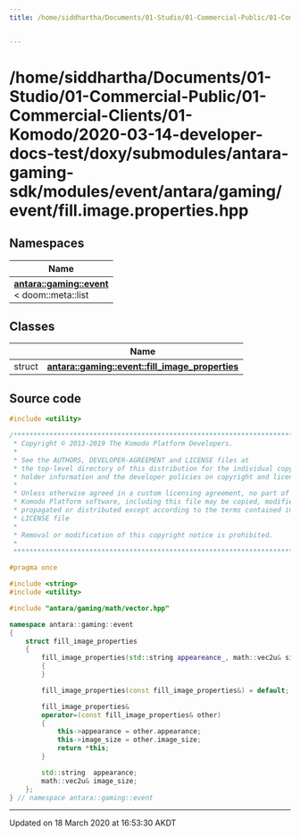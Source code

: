 ```yaml
---
title: /home/siddhartha/Documents/01-Studio/01-Commercial-Public/01-Commercial-Clients/01-Komodo/2020-03-14-developer-docs-test/doxy/submodules/antara-gaming-sdk/modules/event/antara/gaming/event/fill.image.properties.hpp


---
```


# /home/siddhartha/Documents/01-Studio/01-Commercial-Public/01-Commercial-Clients/01-Komodo/2020-03-14-developer-docs-test/doxy/submodules/antara-gaming-sdk/modules/event/antara/gaming/event/fill.image.properties.hpp







## Namespaces

| Name           |
| -------------- |
| **[antara::gaming::event](Namespaces/namespaceantara_1_1gaming_1_1event.md)** <br>< doom::meta::list  |

## Classes

|                | Name           |
| -------------- | -------------- |
| struct | **[antara::gaming::event::fill_image_properties](Classes/structantara_1_1gaming_1_1event_1_1fill__image__properties.md)**  |













## Source code

```cpp
#include <utility>

/******************************************************************************
 * Copyright © 2013-2019 The Komodo Platform Developers.                      *
 *                                                                            *
 * See the AUTHORS, DEVELOPER-AGREEMENT and LICENSE files at                  *
 * the top-level directory of this distribution for the individual copyright  *
 * holder information and the developer policies on copyright and licensing.  *
 *                                                                            *
 * Unless otherwise agreed in a custom licensing agreement, no part of the    *
 * Komodo Platform software, including this file may be copied, modified,     *
 * propagated or distributed except according to the terms contained in the   *
 * LICENSE file                                                               *
 *                                                                            *
 * Removal or modification of this copyright notice is prohibited.            *
 *                                                                            *
 ******************************************************************************/

#pragma once

#include <string>  
#include <utility> 

#include "antara/gaming/math/vector.hpp" 

namespace antara::gaming::event
{
    struct fill_image_properties
    {
        fill_image_properties(std::string appeareance_, math::vec2u& size) noexcept : appearance(std::move(appeareance_)), image_size(size)
        {
        }

        fill_image_properties(const fill_image_properties&) = default;

        fill_image_properties&
        operator=(const fill_image_properties& other)
        {
            this->appearance = other.appearance;
            this->image_size = other.image_size;
            return *this;
        }

        std::string  appearance; 
        math::vec2u& image_size; 
    };
} // namespace antara::gaming::event
```


-------------------------------

Updated on 18 March 2020 at 16:53:30 AKDT
